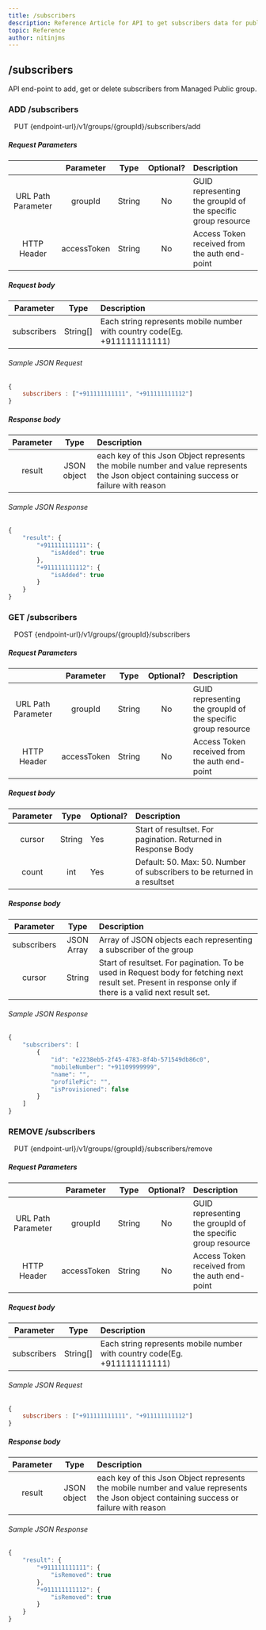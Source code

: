```yaml
---
title: /subscribers
description: Reference Article for API to get subscribers data for public groups
topic: Reference
author: nitinjms
---
```

## /subscribers

API end-point to add, get or delete subscribers from Managed Public group.

### ADD /subscribers

    PUT {endpoint-url}/v1/groups/{groupId}/subscribers/add

##### Request Parameters
|  | Parameter | Type | Optional? | Description |
| :---: | :---: | :---: | :---: | :--- |
| URL Path Parameter | groupId | String | No | GUID representing the groupId of the specific group resource |
| HTTP Header | accessToken | String | No | Access Token received from the auth end-point |

##### Request body
| Parameter | Type | Description |
| :---: | :---: | :--- |
| subscribers | String[] | Each string represents mobile number with country code(Eg. +911111111111) |

###### Sample JSON Request
```javascript
{
    subscribers : ["+911111111111", "+911111111112"]
}
```

##### Response body
| Parameter | Type | Description |
| :---: | :---: | :--- |
| result | JSON object | each key of this Json Object represents the mobile number and value represents the Json object containing success or failure with reason |

###### Sample JSON Response

```javascript
{
    "result": {
        "+911111111111": {
            "isAdded": true
        },
        "+911111111112": {
            "isAdded": true
        }
    }
}
```

### GET /subscribers

    POST {endpoint-url}/v1/groups/{groupId}/subscribers

##### Request Parameters
|  | Parameter | Type | Optional? | Description |
| :---: | :---: | :---: | :---: | :--- |
| URL Path Parameter | groupId | String | No | GUID representing the groupId of the specific group resource |
| HTTP Header | accessToken | String | No | Access Token received from the auth end-point |

##### Request body

| Parameter | Type | Optional? | Description |
| :---: | :---: | :--- | :--- |
| cursor | String | Yes | Start of resultset. For pagination. Returned in Response Body |
| count | int | Yes | Default: 50. Max: 50. Number of subscribers to be returned in a resultset|

##### Response body

| Parameter | Type | Description |
| :---: | :---: | :--- |
| subscribers | JSON Array | Array of JSON objects each representing a subscriber of the group |
| cursor | String | Start of resultset. For pagination. To be used in Request body for fetching next result set. Present in response only if there is a valid next result set. |

###### Sample JSON Response

```javascript
{
    "subscribers": [
        {
            "id": "e2238eb5-2f45-4783-8f4b-571549db86c0",
            "mobileNumber": "+91109999999",
            "name": "",
            "profilePic": "",
            "isProvisioned": false
        }
    ]
}
```

### REMOVE /subscribers

    PUT {endpoint-url}/v1/groups/{groupId}/subscribers/remove

##### Request Parameters
|  | Parameter | Type | Optional? | Description |
| :---: | :---: | :---: | :---: | :--- |
| URL Path Parameter | groupId | String | No | GUID representing the groupId of the specific group resource |
| HTTP Header | accessToken | String | No | Access Token received from the auth end-point |

##### Request body
| Parameter | Type | Description |
| :---: | :---: | :--- |
| subscribers | String[] | Each string represents mobile number with country code(Eg. +911111111111) |

###### Sample JSON Request
```javascript
{
    subscribers : ["+911111111111", "+911111111112"]
}
```

##### Response body
| Parameter | Type | Description |
| :---: | :---: | :--- |
| result | JSON object | each key of this Json Object represents the mobile number and value represents the Json object containing success or failure with reason |

###### Sample JSON Response

```javascript
{
    "result": {
        "+911111111111": {
            "isRemoved": true
        },
        "+911111111112": {
            "isRemoved": true
        }
    }
}
```

